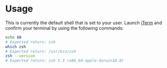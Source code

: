 # Usage

This is currently the default shell that is set to your user. Launch [iTerm](PENDING) and confirm your terminal by using the following commands:

```bash
echo $0
# Expected return: zsh
which zsh
# Expected return: /usr/bin/zsh
zsh --version
# Expected return: zsh 5.3 (x86_64-apple-darwin18.0)
```